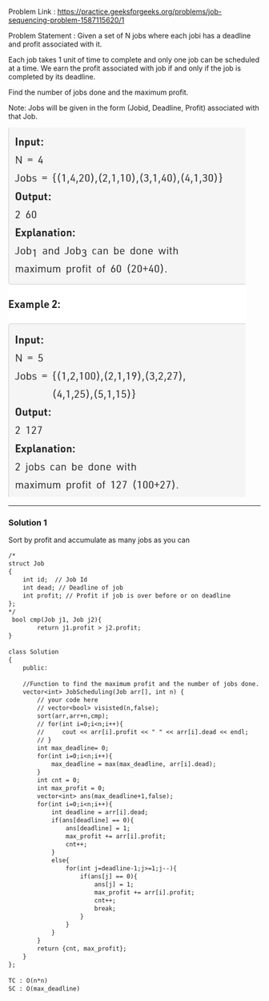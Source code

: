 Problem Link : https://practice.geeksforgeeks.org/problems/job-sequencing-problem-1587115620/1

Problem Statement : Given a set of N jobs where each jobi has a deadline and profit associated with it.

Each job takes 1 unit of time to complete and only one job can be scheduled at a time. We earn the profit associated with job if and only if the job is completed by its deadline.

Find the number of jobs done and the maximum profit.

Note: Jobs will be given in the form (Jobid, Deadline, Profit) associated with that Job.

![](./images/17.PNG)

------------------------------------------------------------------------------------------------------

### Solution 1

Sort by profit and accumulate as many jobs as you can

```
/*
struct Job 
{ 
    int id;	 // Job Id 
    int dead; // Deadline of job 
    int profit; // Profit if job is over before or on deadline 
};
*/
 bool cmp(Job j1, Job j2){
        return j1.profit > j2.profit;
}

class Solution 
{
    public:
   
    //Function to find the maximum profit and the number of jobs done.
    vector<int> JobScheduling(Job arr[], int n) { 
        // your code here
        // vector<bool> visisted(n,false);
        sort(arr,arr+n,cmp);
        // for(int i=0;i<n;i++){
        //     cout << arr[i].profit << " " << arr[i].dead << endl;
        // }
        int max_deadline= 0;
        for(int i=0;i<n;i++){
            max_deadline = max(max_deadline, arr[i].dead);
        }
        int cnt = 0;
        int max_profit = 0;
        vector<int> ans(max_deadline+1,false);
        for(int i=0;i<n;i++){
            int deadline = arr[i].dead;
            if(ans[deadline] == 0){
                ans[deadline] = 1;
                max_profit += arr[i].profit;
                cnt++;
            }
            else{
                for(int j=deadline-1;j>=1;j--){
                    if(ans[j] == 0){
                        ans[j] = 1;
                        max_profit += arr[i].profit;
                        cnt++;
                        break;
                    }
                }
            }
        }
        return {cnt, max_profit};
    } 
};

TC : O(n*n)
SC : O(max_deadline)

```